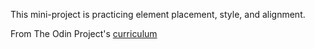 This mini-project is practicing element placement, style, and alignment.

From The Odin Project's [curriculum](http://www.theodinproject.com/courses/web-development-101/lessons/html-css)